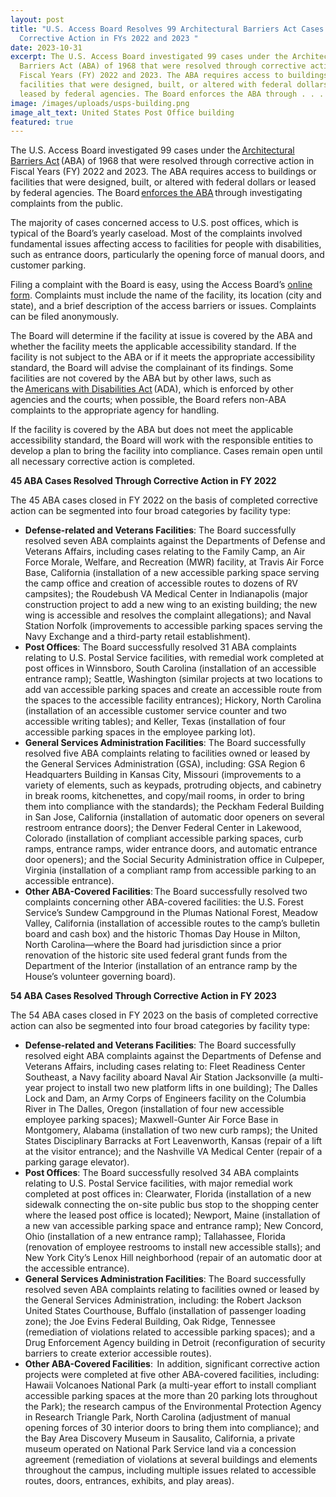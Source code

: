 ```yaml
---
layout: post
title: "U.S. Access Board Resolves 99 Architectural Barriers Act Cases Through
  Corrective Action in FYs 2022 and 2023 "
date: 2023-10-31
excerpt: The U.S. Access Board investigated 99 cases under the Architectural
  Barriers Act (ABA) of 1968 that were resolved through corrective action in
  Fiscal Years (FY) 2022 and 2023. The ABA requires access to buildings or
  facilities that were designed, built, or altered with federal dollars or
  leased by federal agencies. The Board enforces the ABA through . . .
image: /images/uploads/usps-building.png
image_alt_text: United States Post Office building
featured: true
---
```

The U.S. Access Board investigated 99 cases under the [Architectural Barriers Act](https://www.access-board.gov/law/aba.html) (ABA) of 1968 that were resolved through corrective action in Fiscal Years (FY) 2022 and 2023. The ABA requires access to buildings or facilities that were designed, built, or altered with federal dollars or leased by federal agencies. The Board [enforces the ABA](https://www.access-board.gov/enforcement/investigation.html) through investigating complaints from the public. 

The majority of cases concerned access to U.S. post offices, which is typical of the Board’s yearly caseload. Most of the complaints involved fundamental issues affecting access to facilities for people with disabilities, such as entrance doors, particularly the opening force of manual doors, and customer parking.  

Filing a complaint with the Board is easy, using the Access Board’s [online form](https://www.access-board.gov/enforcement/). Complaints must include the name of the facility, its location (city and state), and a brief description of the access barriers or issues. Complaints can be filed anonymously. 

The Board will determine if the facility at issue is covered by the ABA and whether the facility meets the applicable accessibility standard. If the facility is not subject to the ABA or if it meets the appropriate accessibility standard, the Board will advise the complainant of its findings. Some facilities are not covered by the ABA but by other laws, such as the [Americans with Disabilities Act](https://www.access-board.gov/law/ada.html) (ADA), which is enforced by other agencies and the courts; when possible, the Board refers non-ABA complaints to the appropriate agency for handling. 

If the facility is covered by the ABA but does not meet the applicable accessibility standard, the Board will work with the responsible entities to develop a plan to bring the facility into compliance. Cases remain open until all necessary corrective action is completed. 

**45 ABA Cases Resolved Through Corrective Action in FY 2022** 

The 45 ABA cases closed in FY 2022 on the basis of completed corrective action can be segmented into four broad categories by facility type: 

* **Defense-related and Veterans Facilities**: The Board successfully resolved seven ABA complaints against the Departments of Defense and Veterans Affairs, including cases relating to the Family Camp, an Air Force Morale, Welfare, and Recreation (MWR) facility, at Travis Air Force Base, California (installation of a new accessible parking space serving the camp office and creation of accessible routes to dozens of RV campsites); the Roudebush VA Medical Center in Indianapolis (major construction project to add a new wing to an existing building; the new wing is accessible and resolves the complaint allegations); and Naval Station Norfolk (improvements to accessible parking spaces serving the Navy Exchange and a third-party retail establishment). 
* **Post Offices**: The Board successfully resolved 31 ABA complaints relating to U.S. Postal Service facilities, with remedial work completed at post offices in Winnsboro, South Carolina (installation of an accessible entrance ramp); Seattle, Washington (similar projects at two locations to add van accessible parking spaces and create an accessible route from the spaces to the accessible facility entrances); Hickory, North Carolina (installation of an accessible customer service counter and two accessible writing tables); and Keller, Texas (installation of four accessible parking spaces in the employee parking lot). 
* **General Services Administration Facilities**: The Board successfully resolved five ABA complaints relating to facilities owned or leased by the General Services Administration (GSA), including: GSA Region 6 Headquarters Building in Kansas City, Missouri (improvements to a variety of elements, such as keypads, protruding objects, and cabinetry in break rooms, kitchenettes, and copy/mail rooms, in order to bring them into compliance with the standards); the Peckham Federal Building in San Jose, California (installation of automatic door openers on several restroom entrance doors); the Denver Federal Center in Lakewood, Colorado (installation of compliant accessible parking spaces, curb ramps, entrance ramps, wider entrance doors, and automatic entrance door openers); and the Social Security Administration office in Culpeper, Virginia (installation of a compliant ramp from accessible parking to an accessible entrance). 
* **Other ABA-Covered Facilities**: The Board successfully resolved two complaints concerning other ABA-covered facilities: the U.S. Forest Service’s Sundew Campground in the Plumas National Forest, Meadow Valley, California (installation of accessible routes to the camp’s bulletin board and cash box) and the historic Thomas Day House in Milton, North Carolina—where the Board had jurisdiction since a prior renovation of the historic site used federal grant funds from the Department of the Interior (installation of an entrance ramp by the House’s volunteer governing board). 

**54 ABA Cases Resolved Through Corrective Action in FY 2023** 

The 54 ABA cases closed in FY 2023 on the basis of completed corrective action can also be segmented into four broad categories by facility type: 

* **Defense-related and Veterans Facilities**: The Board successfully resolved eight ABA complaints against the Departments of Defense and Veterans Affairs, including cases relating to: Fleet Readiness Center Southeast, a Navy facility aboard Naval Air Station Jacksonville (a multi-year project to install two new platform lifts in one building); The Dalles Lock and Dam, an Army Corps of Engineers facility on the Columbia River in The Dalles, Oregon (installation of four new accessible employee parking spaces); Maxwell-Gunter Air Force Base in Montgomery, Alabama (installation of two new curb ramps); the United States Disciplinary Barracks at Fort Leavenworth, Kansas (repair of a lift at the visitor entrance); and the Nashville VA Medical Center (repair of a parking garage elevator).  
* **Post Offices**: The Board successfully resolved 34 ABA complaints relating to U.S. Postal Service facilities, with major remedial work completed at post offices in: Clearwater, Florida (installation of a new sidewalk connecting the on-site public bus stop to the shopping center where the leased post office is located); Newport, Maine (installation of a new van accessible parking space and entrance ramp); New Concord, Ohio (installation of a new entrance ramp); Tallahassee, Florida (renovation of employee restrooms to install new accessible stalls); and New York City’s Lenox Hill neighborhood (repair of an automatic door at the accessible entrance). 
* **General Services Administration Facilities**: The Board successfully resolved seven ABA complaints relating to facilities owned or leased by the General Services Administration, including: the Robert Jackson United States Courthouse, Buffalo (installation of passenger loading zone); the Joe Evins Federal Building, Oak Ridge, Tennessee (remediation of violations related to accessible parking spaces); and a Drug Enforcement Agency building in Detroit (reconfiguration of security barriers to create exterior accessible routes).   
* **Other ABA-Covered Facilities**:  In addition, significant corrective action projects were completed at five other ABA-covered facilities, including: Hawaii Volcanoes National Park (a multi-year effort to install compliant accessible parking spaces at the more than 20 parking lots throughout the Park); the research campus of the Environmental Protection Agency in Research Triangle Park, North Carolina (adjustment of manual opening forces of 30 interior doors to bring them into compliance); and the Bay Area Discovery Museum in Sausalito, California, a private museum operated on National Park Service land via a concession agreement (remediation of violations at several buildings and elements throughout the campus, including multiple issues related to accessible routes, doors, entrances, exhibits, and play areas).